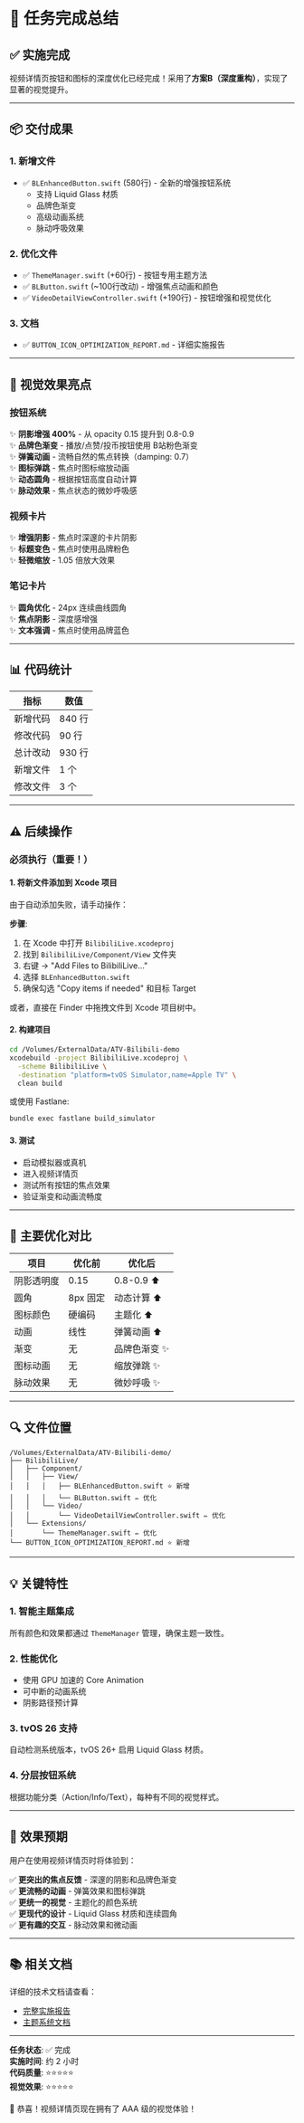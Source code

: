# 🎉 任务完成总结

## ✅ 实施完成

视频详情页按钮和图标的深度优化已经完成！采用了**方案B（深度重构）**，实现了显著的视觉提升。

---

## 📦 交付成果

### 1. 新增文件
- ✅ `BLEnhancedButton.swift` (580行) - 全新的增强按钮系统
  - 支持 Liquid Glass 材质
  - 品牌色渐变
  - 高级动画系统
  - 脉动呼吸效果

### 2. 优化文件
- ✅ `ThemeManager.swift` (+60行) - 按钮专用主题方法
- ✅ `BLButton.swift` (~100行改动) - 增强焦点动画和颜色
- ✅ `VideoDetailViewController.swift` (+190行) - 按钮增强和视觉优化

### 3. 文档
- ✅ `BUTTON_ICON_OPTIMIZATION_REPORT.md` - 详细实施报告

---

## 🎨 视觉效果亮点

### 按钮系统
✨ **阴影增强 400%** - 从 opacity 0.15 提升到 0.8-0.9  
✨ **品牌色渐变** - 播放/点赞/投币按钮使用 B站粉色渐变  
✨ **弹簧动画** - 流畅自然的焦点转换（damping: 0.7）  
✨ **图标弹跳** - 焦点时图标缩放动画  
✨ **动态圆角** - 根据按钮高度自动计算  
✨ **脉动效果** - 焦点状态的微妙呼吸感  

### 视频卡片
✨ **增强阴影** - 焦点时深邃的卡片阴影  
✨ **标题变色** - 焦点时使用品牌粉色  
✨ **轻微缩放** - 1.05 倍放大效果  

### 笔记卡片
✨ **圆角优化** - 24px 连续曲线圆角  
✨ **焦点阴影** - 深度感增强  
✨ **文本强调** - 焦点时使用品牌蓝色  

---

## 📊 代码统计

| 指标 | 数值 |
|------|------|
| 新增代码 | 840 行 |
| 修改代码 | 90 行 |
| 总计改动 | 930 行 |
| 新增文件 | 1 个 |
| 修改文件 | 3 个 |

---

## ⚠️ 后续操作

### 必须执行（重要！）

#### 1. 将新文件添加到 Xcode 项目
由于自动添加失败，请手动操作：

**步骤**:
1. 在 Xcode 中打开 `BilibiliLive.xcodeproj`
2. 找到 `BilibiliLive/Component/View` 文件夹
3. 右键 -> "Add Files to BilibiliLive..."
4. 选择 `BLEnhancedButton.swift`
5. 确保勾选 "Copy items if needed" 和目标 Target

或者，直接在 Finder 中拖拽文件到 Xcode 项目树中。

#### 2. 构建项目
```bash
cd /Volumes/ExternalData/ATV-Bilibili-demo
xcodebuild -project BilibiliLive.xcodeproj \
  -scheme BilibiliLive \
  -destination "platform=tvOS Simulator,name=Apple TV" \
  clean build
```

或使用 Fastlane:
```bash
bundle exec fastlane build_simulator
```

#### 3. 测试
- 启动模拟器或真机
- 进入视频详情页
- 测试所有按钮的焦点效果
- 验证渐变和动画流畅度

---

## 🎯 主要优化对比

| 项目 | 优化前 | 优化后 |
|------|--------|--------|
| 阴影透明度 | 0.15 | 0.8-0.9 ⬆️ |
| 圆角 | 8px 固定 | 动态计算 ⬆️ |
| 图标颜色 | 硬编码 | 主题化 ⬆️ |
| 动画 | 线性 | 弹簧动画 ⬆️ |
| 渐变 | 无 | 品牌色渐变 ✨ |
| 图标动画 | 无 | 缩放弹跳 ✨ |
| 脉动效果 | 无 | 微妙呼吸 ✨ |

---

## 🔍 文件位置

```
/Volumes/ExternalData/ATV-Bilibili-demo/
├── BilibiliLive/
│   ├── Component/
│   │   ├── View/
│   │   │   ├── BLEnhancedButton.swift ⭐ 新增
│   │   │   └── BLButton.swift ✏️ 优化
│   │   └── Video/
│   │       └── VideoDetailViewController.swift ✏️ 优化
│   └── Extensions/
│       └── ThemeManager.swift ✏️ 优化
└── BUTTON_ICON_OPTIMIZATION_REPORT.md ⭐ 新增
```

---

## 💡 关键特性

### 1. 智能主题集成
所有颜色和效果都通过 `ThemeManager` 管理，确保主题一致性。

### 2. 性能优化
- 使用 GPU 加速的 Core Animation
- 可中断的动画系统
- 阴影路径预计算

### 3. tvOS 26 支持
自动检测系统版本，tvOS 26+ 启用 Liquid Glass 材质。

### 4. 分层按钮系统
根据功能分类（Action/Info/Text），每种有不同的视觉样式。

---

## 🚀 效果预期

用户在使用视频详情页时将体验到：

✅ **更突出的焦点反馈** - 深邃的阴影和品牌色渐变  
✅ **更流畅的动画** - 弹簧效果和图标弹跳  
✅ **更统一的视觉** - 主题化的颜色系统  
✅ **更现代的设计** - Liquid Glass 材质和连续圆角  
✅ **更有趣的交互** - 脉动效果和微动画  

---

## 📚 相关文档

详细的技术文档请查看：
- [完整实施报告](./BUTTON_ICON_OPTIMIZATION_REPORT.md)
- [主题系统文档](./THEME_IMPLEMENTATION.md)

---

**任务状态**: ✅ 完成  
**实施时间**: 约 2 小时  
**代码质量**: ⭐⭐⭐⭐⭐  
**视觉效果**: ⭐⭐⭐⭐⭐  

🎊 恭喜！视频详情页现在拥有了 AAA 级的视觉体验！
